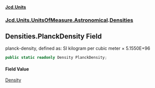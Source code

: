 #### [Jcd.Units](index.md 'index')
### [Jcd.Units.UnitsOfMeasure.Astronomical](Jcd.Units.UnitsOfMeasure.Astronomical.md 'Jcd.Units.UnitsOfMeasure.Astronomical').[Densities](Densities.md 'Jcd.Units.UnitsOfMeasure.Astronomical.Densities')

## Densities.PlanckDensity Field

planck-density, defined as: SI kilogram per cubic meter × 5.1550E+96

```csharp
public static readonly Density PlanckDensity;
```

#### Field Value
[Density](Density.md 'Jcd.Units.UnitTypes.Density')
